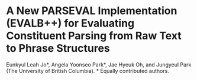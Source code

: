 # A New PARSEVAL Implementation (EVALB++) for Evaluating Constituent Parsing from Raw Text to Phrase Structures


Eunkyul Leah Jo*, Angela Yoonseo Park*, Jae Hyeuk Oh, and Jungyeul Park (The University of British Columbia). * Equally contributed authors. 



